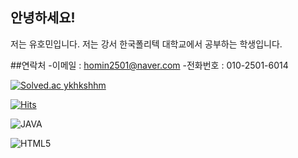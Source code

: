 ## 안녕하세요!

저는 유호민입니다. 저는 강서 한국폴리텍 대학교에서 공부하는 학생입니다.

##연락처
-이메일 : homin2501@naver.com
-전화번호 : 010-2501-6014
 

[![Solved.ac
ykhkshhm](http://mazassumnida.wtf/api/mini/generate_badge?boj={handle})](https://solved.ac/{handle})
 
 [![Hits](https://hits.seeyoufarm.com/api/count/incr/badge.svg?url=https%3A%2F%2Fgithub.com&count_bg=%23727272&title_bg=%23000000&icon=github.svg&icon_color=%23E7E7E7&title=GITHUB&edge_flat=false)](https://hits.seeyoufarm.com)


 ![JAVA](https://img.shields.io/badge/JAVA-007396.svg?&style=for-the-badge&logo=JAVA&logoColor=white)

 ![<svg role="img" viewBox="0 0 24 24" xmlns="http://www.w3.org/2000/svg"><title>HTML5</title><path d="M1.5 0h21l-1.91 21.563L11.977 24l-8.564-2.438L1.5 0zm7.031 9.75l-.232-2.718 10.059.003.23-2.622L5.412 4.41l.698 8.01h9.126l-.326 3.426-2.91.804-2.955-.81-.188-2.11H6.248l.33 4.171L12 19.351l5.379-1.443.744-8.157H8.531z"/></svg>](https://img.shields.io/badge/HTML-yellow.svg?&style=for-the-badge&logo=HTML&logoColor=white)
